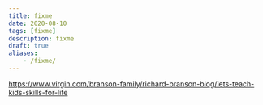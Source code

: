 ```yaml
---
title: fixme
date: 2020-08-10
tags: [fixme]
description: fixme
draft: true
aliases:
    - /fixme/
---
```


https://www.virgin.com/branson-family/richard-branson-blog/lets-teach-kids-skills-for-life